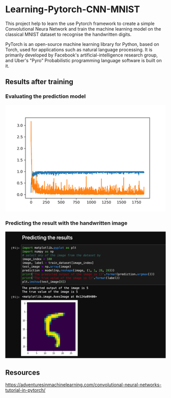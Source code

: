 # Learning-Pytorch-CNN-MNIST

This project help to learn the use Pytorch framework to create a simple Convolutional Neura Network and train the machine learning model on the classical MNIST dataset to recognise the handwritten digits.

PyTorch is an open-source machine learning library for Python, based on Torch, used for applications such as natural language processing. It is primarily developed by Facebook's artificial-intelligence research group, and Uber's "Pyro" Probabilistic programming language software is built on it.

## Results after training

### Evaluating the prediction model

![Screenshot](docs/result.png)

### Predicting the result with the handwritten image

![Screenshot](docs/prediction.png)

## Resources

https://adventuresinmachinelearning.com/convolutional-neural-networks-tutorial-in-pytorch/
